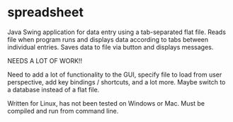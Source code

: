# spreadsheet

Java Swing application for data entry using a tab-separated flat file.  Reads file when program runs and displays data according to tabs between individual entries.  Saves data to file via button and displays messages.

NEEDS A LOT OF WORK!!

Need to add a lot of functionality to the GUI, specify file to load from user perspective, add key bindings / shortcuts, and a lot more.  Maybe switch to a database instead of a flat file.

Written for Linux, has not been tested on Windows or Mac.  Must be compiled and run from command line.
